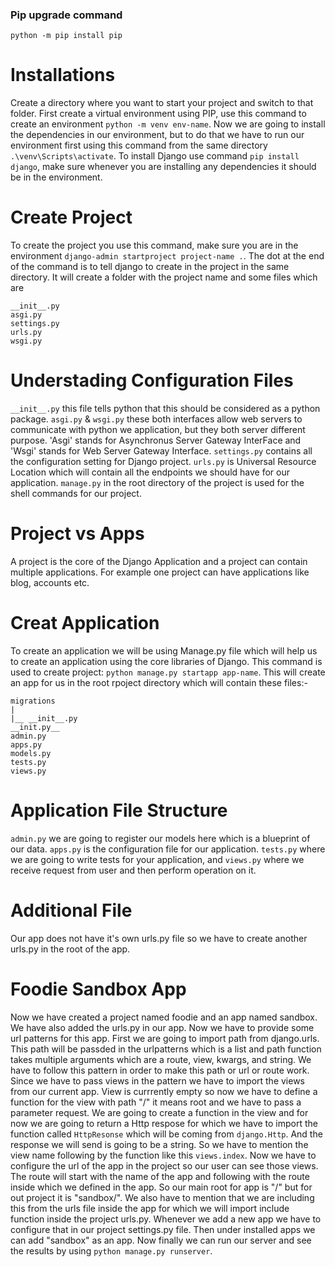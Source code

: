 ### Pip upgrade command
`python -m pip install pip`

# Installations 
Create a directory where you want to start your project and switch to that folder. First create a virtual environment using PIP, use this command to create an environment `python -m venv env-name`. Now we are going to install the dependencies in our environment, but to do that we have to run our environment first using this command from the same directory `.\venv\Scripts\activate`. To install Django use command `pip install django`, make sure whenever you are installing any dependencies it should be in the environment.

# Create Project
To create the project you use this command, make sure you are in the environment `django-admin startproject project-name .`. The dot at the end of the command is to tell django to create in the project in the same directory. It will create a folder with the project name and some files which are 
```
__init__.py
asgi.py
settings.py
urls.py
wsgi.py
```

# Understading Configuration Files
`__init__.py` this file tells python that this should be considered as a python package. `asgi.py` & `wsgi.py` these both interfaces allow web servers to communicate with python we application, but they both server different purpose. 'Asgi' stands for Asynchronus Server Gateway InterFace and 'Wsgi' stands for Web Server Gateway Interface. `settings.py` contains all the configuration setting for Django project. `urls.py` is Universal Resource Location which will contain all the endpoints we should have for our application. `manage.py` in the root directory of the project is used for the shell commands for our project.

# Project vs Apps
A project is the core of the Django Application and a project can contain multiple applications. For example one project can have applications like blog, accounts etc.

# Creat Application
To create an application we will be using Manage.py file which will help us to create an application using the core libraries of Django. This command is used to create project: `python manage.py startapp app-name`. This will create an app for us in the root rpoject directory which will contain these files:-
```
migrations
|
|__ __init__.py
__init.py__
admin.py
apps.py
models.py
tests.py
views.py
```

# Application File Structure
`admin.py` we are going to register our models here which is a blueprint of our data. `apps.py` is the configuration file for our application. `tests.py` where we are going to write tests for your application, and `views.py` where we receive request from user and then perform operation on it.

# Additional File
Our app does not have it's own urls.py file so we have to create another urls.py in the root of the app.

# Foodie Sandbox App
Now we have created a project named foodie and an app named sandbox. We have also added the urls.py in our app. Now we have to provide some url patterns for this app. First we are going to import path from django.urls. This path will be passded in the urlpatterns which is a list and path function takes multiple arguments which are a route, view, kwargs, and string. We have to follow this pattern in order to make this path or url or route work. Since we have to pass views in the pattern we have to import the views from our current app. View is currrently empty so now we have to define a function for the view with path "/" it means root and we have to pass a parameter request. We are going to create a function in the view and for now we are going to return a Http respose for which we have to import the function called `HttpResonse` which will be coming from `django.Http`. And the response we will send is going to be a string.  So we have to mention the view name following by the function like this `views.index`. Now we have to configure the url of the app in the project so our user can see those views. The route will start with the name of the app and following with the route inside which we defined in the app. So our main root for app is "/" but for out project it is "sandbox/". We also have to mention that we are including this from the urls file inside the app for which we will import include function inside the project urls.py. Whenever we add a new app we have to configure that in our project settings.py file. Then under installed apps we can add "sandbox" as an app. Now finally we can run our server and see the results by using `python manage.py runserver`.
```

```